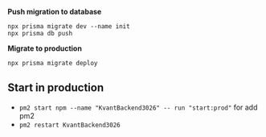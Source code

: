 **Push migration to database**
```
npx prisma migrate dev --name init
npx prisma db push
```
**Migrate to production**
```
npx prisma migrate deploy
```

## Start in production

- `pm2 start npm --name "KvantBackend3026" -- run "start:prod"` for add pm2
- `pm2 restart KvantBackend3026`

